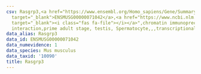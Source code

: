 ```yaml
---
csv: Rasgrp3,<a href="https://www.ensembl.org/Homo_sapiens/Gene/Summary?db=core;g=ENSMUSG00000071042"
  target="_blank">ENSMUSG00000071042</a>,<a href="https://www.ncbi.nlm.nih.gov/pubmed/25450459"
  target="_blank"><i class="fas fa-file"></i></a>",chromatin immunoprecipitation assay,direct
  interaction,prime adult stage, testis, Spermatocyte,,,transcriptional regulation,
data_alias: Rasgrp3
data_id: ENSMUSG00000071042
data_numevidence: 1
data_species: Mus musculus
data_taxid: '10090'
title: Rasgrp3
---
```

